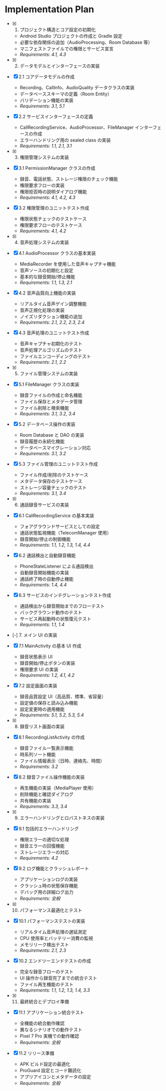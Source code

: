 # Implementation Plan

- [x] 1. プロジェクト構造とコア設定の初期化

  - Android Studio プロジェクトの作成と Gradle 設定
  - 必要な依存関係の追加（AudioProcessing、Room Database 等）
  - マニフェストファイルでの権限とサービス宣言
  - _Requirements: 4.1, 4.3_

- [x] 2. データモデルとインターフェースの実装
- [x] 2.1 コアデータモデルの作成

  - Recording、CallInfo、AudioQuality データクラスの実装
  - データベーススキーマの定義（Room Entity）
  - バリデーション機能の実装
  - _Requirements: 3.1, 5.1_

- [x] 2.2 サービスインターフェースの定義

  - CallRecordingService、AudioProcessor、FileManager インターフェースの作成
  - エラーハンドリング用の sealed class の実装
  - _Requirements: 1.1, 2.1, 3.1_

- [x] 3. 権限管理システムの実装
- [x] 3.1 PermissionManager クラスの作成

  - 録音、電話状態、ストレージ権限のチェック機能
  - 権限要求フローの実装
  - 権限拒否時の説明ダイアログ機能
  - _Requirements: 4.1, 4.2, 4.3_

- [x] 3.2 権限管理のユニットテスト作成

  - 権限状態チェックのテストケース
  - 権限要求フローのテストケース
  - _Requirements: 4.1, 4.2_

- [x] 4. 音声処理システムの実装
- [x] 4.1 AudioProcessor クラスの基本実装

  - MediaRecorder を使用した音声キャプチャ機能
  - 音声ソースの初期化と設定
  - 基本的な録音開始/停止機能
  - _Requirements: 1.1, 1.3, 2.1_

- [x] 4.2 音声品質向上機能の実装

  - リアルタイム音声ゲイン調整機能
  - 音声正規化処理の実装
  - ノイズリダクション機能の追加
  - _Requirements: 2.1, 2.2, 2.3, 2.4_

- [x] 4.3 音声処理のユニットテスト作成

  - 音声キャプチャ初期化のテスト
  - 音声処理アルゴリズムのテスト
  - ファイルエンコーディングのテスト
  - _Requirements: 2.1, 2.2_

- [x] 5. ファイル管理システムの実装
- [x] 5.1 FileManager クラスの実装

  - 録音ファイルの作成と命名機能
  - ファイル保存とメタデータ管理
  - ファイル削除と検索機能
  - _Requirements: 3.1, 3.2, 3.4_

- [x] 5.2 データベース操作の実装

  - Room Database と DAO の実装
  - 録音履歴の永続化機能
  - データベースマイグレーション対応
  - _Requirements: 3.1, 3.2_

- [x] 5.3 ファイル管理のユニットテスト作成

  - ファイル作成/削除のテストケース
  - メタデータ保存のテストケース
  - ストレージ容量チェックのテスト
  - _Requirements: 3.1, 3.4_

- [x] 6. 通話録音サービスの実装
- [x] 6.1 CallRecordingService の基本実装

  - フォアグラウンドサービスとしての設定
  - 通話状態監視機能（TelecomManager 使用）
  - 録音開始/停止の制御機能
  - _Requirements: 1.1, 1.2, 1.3, 1.4, 4.4_

- [x] 6.2 通話検出と自動録音機能

  - PhoneStateListener による通話検出
  - 自動録音開始機能の実装
  - 通話終了時の自動停止機能
  - _Requirements: 1.4, 4.4_

- [x] 6.3 サービスのインテグレーションテスト作成

  - 通話検出から録音開始までのフローテスト
  - バックグラウンド動作のテスト
  - サービス再起動時の状態復元テスト
  - _Requirements: 1.1, 1.4_

- [-] 7. メイン UI の実装
- [x] 7.1 MainActivity の基本 UI 作成

  - 録音状態表示 UI
  - 録音開始/停止ボタンの実装
  - 権限要求 UI の実装
  - _Requirements: 1.2, 4.1, 4.2_

- [x] 7.2 設定画面の実装

  - 録音品質設定 UI（高品質、標準、省容量）
  - 設定値の保存と読み込み機能
  - 設定変更時の適用機能
  - _Requirements: 5.1, 5.2, 5.3, 5.4_

- [x] 8. 録音リスト画面の実装
- [x] 8.1 RecordingListActivity の作成

  - 録音ファイル一覧表示機能
  - 時系列ソート機能
  - ファイル情報表示（日時、連絡先、時間）
  - _Requirements: 3.2_

- [x] 8.2 録音ファイル操作機能の実装

  - 再生機能の実装（MediaPlayer 使用）
  - 削除機能と確認ダイアログ
  - 共有機能の実装
  - _Requirements: 3.3, 3.4_

- [x] 9. エラーハンドリングとロバストネスの実装
- [x] 9.1 包括的エラーハンドリング

  - 権限エラーの適切な処理
  - 録音エラーの回復機能
  - ストレージエラーの対応
  - _Requirements: 4.2_

- [x] 9.2 ログ機能とクラッシュレポート

  - アプリケーションログの実装
  - クラッシュ時の状態保存機能
  - デバッグ用の詳細ログ出力
  - _Requirements: 全般_

- [x] 10. パフォーマンス最適化とテスト
- [x] 10.1 パフォーマンステストの実装

  - リアルタイム音声処理の遅延測定
  - CPU 使用率とバッテリー消費の監視
  - メモリリーク検出テスト
  - _Requirements: 2.1, 2.3_

- [x] 10.2 エンドツーエンドテストの作成

  - 完全な録音フローのテスト
  - UI 操作から録音完了までの統合テスト
  - ファイル再生機能のテスト
  - _Requirements: 1.1, 1.2, 1.3, 1.4, 3.3_

- [x] 11. 最終統合とデプロイ準備
- [x] 11.1 アプリケーション統合テスト

  - 全機能の統合動作確認
  - 異なるシナリオでの動作テスト
  - Pixel 7 Pro 実機での動作確認
  - _Requirements: 全般_

- [x] 11.2 リリース準備
  - APK ビルド設定の最適化
  - ProGuard 設定とコード難読化
  - アプリアイコンとメタデータの設定
  - _Requirements: 全般_
